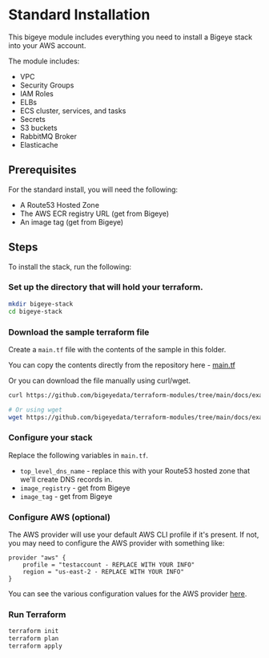 # Standard Installation

This bigeye module includes everything you need to install
a Bigeye stack into your AWS account.

The module includes:

* VPC
* Security Groups
* IAM Roles
* ELBs
* ECS cluster, services, and tasks
* Secrets
* S3 buckets
* RabbitMQ Broker
* Elasticache

## Prerequisites

For the standard install, you will need the following:

* A Route53 Hosted Zone
* The AWS ECR registry URL (get from Bigeye)
* An image tag (get from Bigeye)

## Steps

To install the stack, run the following:

### Set up the directory that will hold your terraform.

```sh
mkdir bigeye-stack
cd bigeye-stack
```

### Download the sample terraform file

Create a `main.tf` file with the contents of the sample in this folder.

You can copy the contents directly from the repository here - [main.tf](./main.tf)

Or you can download the file manually using curl/wget.

```sh
curl https://github.com/bigeyedata/terraform-modules/tree/main/docs/examples/standard/main.tf

# Or using wget
wget https://github.com/bigeyedata/terraform-modules/tree/main/docs/examples/standard/main.tf
```

### Configure your stack

Replace the following variables in `main.tf`.

* `top_level_dns_name` - replace this with your Route53 hosted zone that we'll create DNS records in.
* `image_registry` - get from Bigeye
* `image_tag` - get from Bigeye

### Configure AWS (optional)

The AWS provider will use your default AWS CLI profile if it's present.
If not, you may need to configure the AWS provider with something like:

```hcl
provider "aws" {
    profile = "testaccount - REPLACE WITH YOUR INFO"
    region = "us-east-2 - REPLACE WITH YOUR INFO"
}
```

You can see the various configuration values for the AWS provider [here](https://registry.terraform.io/providers/hashicorp/aws/latest/docs).

### Run Terraform

```sh
terraform init
terraform plan
terraform apply
```

